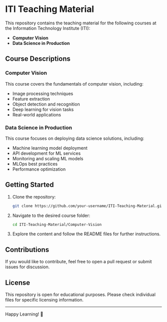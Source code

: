 # ITI Teaching Material

This repository contains the teaching material for the following courses at the Information Technology Institute (ITI):

- **Computer Vision**
- **Data Science in Production**

## Course Descriptions

### Computer Vision
This course covers the fundamentals of computer vision, including:
- Image processing techniques
- Feature extraction
- Object detection and recognition
- Deep learning for vision tasks
- Real-world applications

### Data Science in Production
This course focuses on deploying data science solutions, including:
- Machine learning model deployment
- API development for ML services
- Monitoring and scaling ML models
- MLOps best practices
- Performance optimization

## Getting Started

1. Clone the repository:
   ```bash
   git clone https://github.com/your-username/ITI-Teaching-Material.git
   ```
2. Navigate to the desired course folder:
   ```bash
   cd ITI-Teaching-Material/Computer-Vision
   ```
3. Explore the content and follow the README files for further instructions.

## Contributions
If you would like to contribute, feel free to open a pull request or submit issues for discussion.

## License
This repository is open for educational purposes. Please check individual files for specific licensing information.

---

Happy Learning! 🚀

